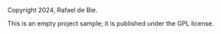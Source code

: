 
Copyright 2024, Rafael de Bie.

This is an empty project sample; it is published under the GPL license.
